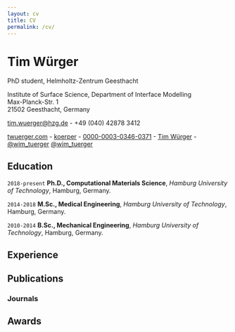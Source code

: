 ```yaml
---
layout: cv
title: CV
permalink: /cv/
---
```


# Tim Würger
PhD student, Helmholtz-Zentrum Geesthacht  

Institute of Surface Science, Department of Interface Modelling<br/>
Max-Planck-Str. 1<br/>
21502 Geesthacht, Germany<br/>

<a href="tim.wuerger@hzg.de">tim.wuerger@hzg.de</a> - +49 (040) 42878 3412

<div id="webaddress">
  <a href="https://twuerger.com"><i class="fas fa-home"></i> twuerger.com</a> - 
  <a href="https://github.com/koerper"><i class="fab fa-github"></i> koerper</a> - 
  <a href="https://orcid.org/0000-0003-0346-0371"><i class="ai ai-orcid"></i> 0000-0003-0346-0371</a> - 
  <a href="https://www.researchgate.net/profile/Tim_Wuerger"><i class="ai ai-researchgate"></i> Tim Würger</a> - 
  <a href="https://twitter.com/wim_tuerger"><i class="fab fa-twitter"></i> @wim_tuerger</a>
  <a href="https://www.linkedin.com/in/tim-wuerger/"><i class="fab fa-fw fa-linkedin"></i> @wim_tuerger</a>
</div>



## Education
`2018-present`
**Ph.D., Computational Materials Science**, *Hamburg University of Technology*, Hamburg, Germany.

`2014-2018`
**M.Sc., Medical Engineering**, *Hamburg University of Technology*, Hamburg, Germany.

`2010-2014`
**B.Sc., Mechanical Engineering**, *Hamburg University of Technology*, Hamburg, Germany.

## Experience

## Publications
### Journals

## Awards








<!-- ### Footer

Last updated: May 2013 -->



